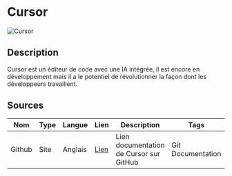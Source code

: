 # Cursor

![Cursor](https://cursor.sh/brand/icon.svg)

## Description

Cursor est un éditeur de code avec une IA intégrée, il est encore en développement mais il a le potentiel de révolutionner la façon dont les développeurs travaillent.

## Sources 

Nom | Type | Langue | Lien | Description | Tags | Note
--- | --- | --- | --- | --- | --- | ---
Github | Site | Anglais | [Lien](https://github.com/getcursor/cursor) | Lien documentation de Cursor sur GitHub | Git Documentation | 4/5